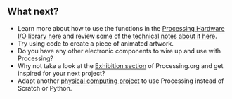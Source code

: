 ## What next?

- Learn more about how to use the functions in the [Processing Hardware I/O library here](https://www.processing.org/reference/libraries/io/index.html) and review some of the [technical notes about it here](https://github.com/processing/processing/wiki/Raspberry-Pi).
- Try using code to create a piece of animated artwork.
- Do you have any other electronic components to wire up and use with Processing?
- Why not take a look at the [Exhibition section](https://processing.org/exhibition/) of Processing.org and get inspired for your next project?
- Adapt another [physical computing project](https://www.raspberrypi.org/resources/make/) to use Processing instead of Scratch or Python.


